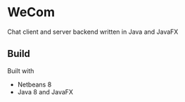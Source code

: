 # WeCom
Chat client and server backend written in Java and JavaFX

## Build
Built with
- Netbeans 8
- Java 8 and JavaFX

